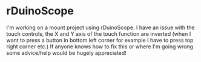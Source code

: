 # rDuinoScope
I'm working on a mount project using rDuinoScope.
I have an issue with the touch controls, the X and Y axis of the touch function are inverted (when I want to press a button in bottom left corner for example I have to press top right corner etc.)
If anyone knows how to fix this or where I'm going wrong some advice/help would be hugely appreciated! 
